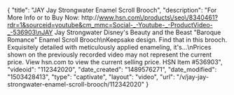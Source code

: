 {
    "title": "JAY Jay Strongwater Enamel Scroll Brooch",
    "description": "For More Info or to Buy Now: http:\/\/www.hsn.com\/products\/seo\/8340461?rdr=1&sourceid=youtube&cm_mmc=Social-_-Youtube-_-ProductVideo-_-536903\nJAY Jay Strongwater Disney's Beauty and the Beast \"Baroque Romance\"  Enamel Scroll Brooch\nKeepsake design. Find that in this brooch. Exquisitely detailed with meticulously applied enameling, it's...\nPrices shown on the previously recorded video may not represent the current price.  View hsn.com to view the current selling price. HSN Item #536903",
    "videoid": "112342020",
    "date_created": "1489576271",
    "date_modified": "1503428413",
    "type": "captivate",
    "layout": "video",
    "url": "\/v\/jay-jay-strongwater-enamel-scroll-brooch\/112342020"
}